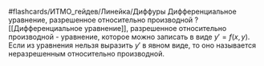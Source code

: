 #flashcards/ИТМО_гейдев/Линейка/Диффуры
Дифференциальное уравнение, разрешенное относительно производной
?
[[Дифференциальное уравнение]], разрешенное относительно производной - уравнение, которое можно записать в виде $y' = f(x,y)$.
Если из уравнения нельзя выразить $y'$ в явном виде, то оно называется неразрешенным относительно производной.
